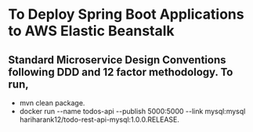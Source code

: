 # To Deploy Spring Boot Applications to AWS Elastic Beanstalk

## Standard Microservice Design Conventions following DDD and 12 factor methodology. To run,
   * mvn clean package.
   * docker run --name todos-api --publish 5000:5000 --link mysql:mysql hariharank12/todo-rest-api-mysql:1.0.0.RELEASE.